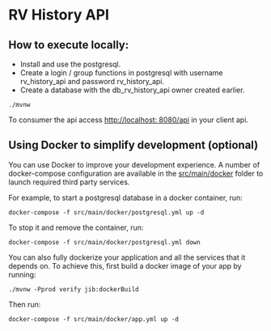 # RV History API

## How to execute locally:

- Install and use the postgresql.
- Create a login / group functions in postgresql with username rv_history_api and password rv_history_api.
- Create a database with the db_rv_history_api owner created earlier.

```
./mvnw
```

To consumer the api access [http://localhost: 8080/api](http://localhost:8080/api) in your client api.

## Using Docker to simplify development (optional)

You can use Docker to improve your development experience. A number of docker-compose configuration are available in the [src/main/docker](src/main/docker) folder to launch required third party services.

For example, to start a postgresql database in a docker container, run:

```
docker-compose -f src/main/docker/postgresql.yml up -d
```

To stop it and remove the container, run:

```
docker-compose -f src/main/docker/postgresql.yml down
```

You can also fully dockerize your application and all the services that it depends on.
To achieve this, first build a docker image of your app by running:

```
./mvnw -Pprod verify jib:dockerBuild
```

Then run:

```
docker-compose -f src/main/docker/app.yml up -d
```
